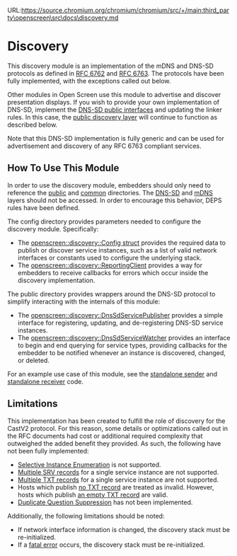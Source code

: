 URL:https://source.chromium.org/chromium/chromium/src/+/main:third_party\openscreen\src\docs\discovery.md
# Discovery

This discovery module is an implementation of the mDNS and DNS-SD protocols as
defined in [RFC 6762](https://tools.ietf.org/html/rfc6762) and
[RFC 6763](https://tools.ietf.org/html/rfc6763). The protocols have been fully
implemented, with the exceptions called out below.

Other modules in Open Screen use this module to advertise and discover
presentation displays. If you wish to provide your own implementation of DNS-SD,
implement the
[DNS-SD public interfaces](https://chromium.googlesource.com/openscreen/+/refs/heads/master/discovery/dnssd/public)
and updating the linker rules. In this case, the
[public discovery layer](https://chromium.googlesource.com/openscreen/+/refs/heads/master/discovery/public)
will continue to function as described below.

Note that this DNS-SD implementation is fully generic and can be used for
advertisement and discovery of any RFC 6763 compliant services.


## How To Use This Module

In order to use the discovery module, embedders should only need to reference
the
[public](https://chromium.googlesource.com/openscreen/+/refs/heads/master/discovery/public)
and
[common](https://chromium.googlesource.com/openscreen/+/refs/heads/master/discovery/common)
directories. The
[DNS-SD](https://chromium.googlesource.com/openscreen/+/refs/heads/master/discovery/dnssd)
and
[mDNS](https://chromium.googlesource.com/openscreen/+/refs/heads/master/discovery/mdns)
layers should not be accessed. In order to encourage this behavior, DEPS rules
have been defined.

The config directory provides parameters needed to configure the discovery
module. Specifically:

* The
[openscreen::discovery::Config struct](https://chromium.googlesource.com/openscreen/+/refs/heads/master/discovery/common/config.h)
provides the required data to publish or discover service
instances, such as a list of valid network interfaces or constants used to
configure the underlying stack.
* The
[openscreen::discovery::ReportingClient](https://chromium.googlesource.com/openscreen/+/refs/heads/master/discovery/common/reporting_client.h)
provides a way for embedders to receive callbacks for errors which occur inside
the discovery implementation.

The public directory provides wrappers around the DNS-SD protocol to simplify
interacting with the internals of this module:

* The
[openscreen::discovery::DnsSdServicePublisher](https://chromium.googlesource.com/openscreen/+/refs/heads/master/discovery/public/dns_sd_service_publisher.h)
provides a simple interface for registering, updating, and de-registering DNS-SD
service instances.
* The
[openscreen::discovery::DnsSdServiceWatcher](https://chromium.googlesource.com/openscreen/+/refs/heads/master/discovery/public/dns_sd_service_watcher.h)
provides an interface to begin and end querying for service types, providing
callbacks for the embedder to be notified whenever an instance is discovered,
changed, or deleted.

For an example use case of this module, see the
[standalone sender](https://chromium.googlesource.com/openscreen/+/refs/heads/master/cast/standalone_sender/main.cc)
and
[standalone receiver](https://chromium.googlesource.com/openscreen/+/refs/heads/master/cast/standalone_receiver/main.cc)
code.


## Limitations

This implementation has been created to fulfill the role of discovery for the
CastV2 protocol. For this reason, some details or optimizations called out in
the RFC documents had cost or additional required complexity that outweighed the
added benefit they provided. As such, the following have not been fully
implemented:

* [Selective Instance Enumeration](https://tools.ietf.org/html/rfc6763#section-7.1)
is not supported.
* [Multiple SRV records](https://tools.ietf.org/html/rfc6763#section-5) for a
single service instance are not supported.
* [Multiple TXT records](https://tools.ietf.org/html/rfc6763#section-6.8) for a
single service instance are not supported.
* Hosts which publish [no TXT record](https://tools.ietf.org/html/rfc6763#section-6.1)
are treated as invalid. However, hosts which publish
[an empty TXT record](https://tools.ietf.org/html/rfc6763#section-6.1) are
valid.
* [Duplicate Question Suppression](https://tools.ietf.org/html/rfc6762#section-7.3)
has not been implemented.

Additionally, the following limitations should be noted:

* If network interface information is changed, the discovery stack must be
re-initialized.
* If a
[fatal error](https://chromium.googlesource.com/openscreen/+/refs/heads/master/discovery/common/reporting_client.h#25)
occurs, the discovery stack must be re-initialized.
